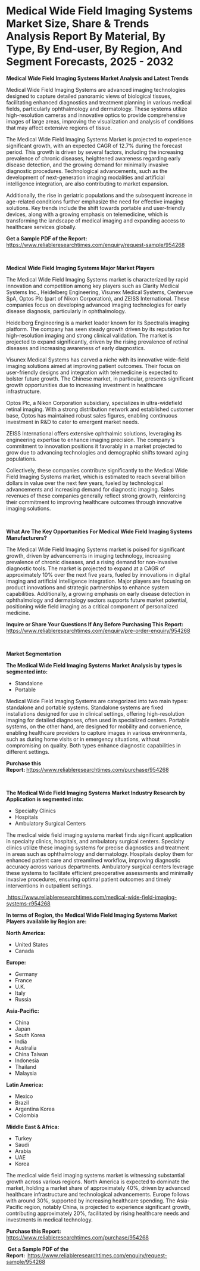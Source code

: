 <p><h1>Medical Wide Field Imaging Systems Market Size, Share & Trends Analysis Report By Material, By Type, By End-user, By Region, And Segment Forecasts, 2025 - 2032</h1></p><p><strong>Medical Wide Field Imaging Systems Market Analysis and Latest Trends</strong></p>
<p><p>Medical Wide Field Imaging Systems are advanced imaging technologies designed to capture detailed panoramic views of biological tissues, facilitating enhanced diagnostics and treatment planning in various medical fields, particularly ophthalmology and dermatology. These systems utilize high-resolution cameras and innovative optics to provide comprehensive images of large areas, improving the visualization and analysis of conditions that may affect extensive regions of tissue.</p><p>The Medical Wide Field Imaging Systems Market is projected to experience significant growth, with an expected CAGR of 12.7% during the forecast period. This growth is driven by several factors, including the increasing prevalence of chronic diseases, heightened awareness regarding early disease detection, and the growing demand for minimally invasive diagnostic procedures. Technological advancements, such as the development of next-generation imaging modalities and artificial intelligence integration, are also contributing to market expansion.</p><p>Additionally, the rise in geriatric populations and the subsequent increase in age-related conditions further emphasize the need for effective imaging solutions. Key trends include the shift towards portable and user-friendly devices, along with a growing emphasis on telemedicine, which is transforming the landscape of medical imaging and expanding access to healthcare services globally.</p></p>
<p><strong>Get a Sample PDF of the Report:&nbsp;</strong> <a href="https://www.reliableresearchtimes.com/enquiry/request-sample/954268?utm_campaign=3169&utm_medium=2&utm_source=Github&utm_content=ia&utm_term=18042025&utm_id=medical-wide-field-imaging-systems">https://www.reliableresearchtimes.com/enquiry/request-sample/954268</a></p>
<p>&nbsp;</p>
<p><strong>Medical Wide Field Imaging Systems Major Market Players</strong></p>
<p><p>The Medical Wide Field Imaging Systems market is characterized by rapid innovation and competition among key players such as Clarity Medical Systems Inc., Heidelberg Engineering, Visunex Medical Systems, Centervue SpA, Optos Plc (part of Nikon Corporation), and ZEISS International. These companies focus on developing advanced imaging technologies for early disease diagnosis, particularly in ophthalmology.</p><p>Heidelberg Engineering is a market leader known for its Spectralis imaging platform. The company has seen steady growth driven by its reputation for high-resolution imaging and strong clinical validation. The market is projected to expand significantly, driven by the rising prevalence of retinal diseases and increasing awareness of early diagnostics.</p><p>Visunex Medical Systems has carved a niche with its innovative wide-field imaging solutions aimed at improving patient outcomes. Their focus on user-friendly designs and integration with telemedicine is expected to bolster future growth. The Chinese market, in particular, presents significant growth opportunities due to increasing investment in healthcare infrastructure.</p><p>Optos Plc, a Nikon Corporation subsidiary, specializes in ultra-widefield retinal imaging. With a strong distribution network and established customer base, Optos has maintained robust sales figures, enabling continuous investment in R&D to cater to emergent market needs.</p><p>ZEISS International offers extensive ophthalmic solutions, leveraging its engineering expertise to enhance imaging precision. The company's commitment to innovation positions it favorably in a market projected to grow due to advancing technologies and demographic shifts toward aging populations.</p><p>Collectively, these companies contribute significantly to the Medical Wide Field Imaging Systems market, which is estimated to reach several billion dollars in value over the next few years, fueled by technological advancements and increasing demand for diagnostic imaging. Sales revenues of these companies generally reflect strong growth, reinforcing their commitment to improving healthcare outcomes through innovative imaging solutions.</p></p>
<p>&nbsp;</p>
<p><strong>What Are The Key Opportunities For Medical Wide Field Imaging Systems Manufacturers?</strong></p>
<p><p>The Medical Wide Field Imaging Systems market is poised for significant growth, driven by advancements in imaging technology, increasing prevalence of chronic diseases, and a rising demand for non-invasive diagnostic tools. The market is projected to expand at a CAGR of approximately 10% over the next five years, fueled by innovations in digital imaging and artificial intelligence integration. Major players are focusing on product innovations and strategic partnerships to enhance system capabilities. Additionally, a growing emphasis on early disease detection in ophthalmology and dermatology sectors supports future market potential, positioning wide field imaging as a critical component of personalized medicine.</p></p>
<p><strong>Inquire or Share Your Questions If Any Before Purchasing This Report:</strong> <a href="https://www.reliableresearchtimes.com/enquiry/pre-order-enquiry/954268?utm_campaign=3169&utm_medium=2&utm_source=Github&utm_content=ia&utm_term=18042025&utm_id=medical-wide-field-imaging-systems">https://www.reliableresearchtimes.com/enquiry/pre-order-enquiry/954268</a></p>
<p>&nbsp;</p>
<p><strong>Market Segmentation</strong></p>
<p><strong>The Medical Wide Field Imaging Systems Market Analysis by types is segmented into:</strong></p>
<p><ul><li>Standalone</li><li>Portable</li></ul></p>
<p><p>Medical Wide Field Imaging Systems are categorized into two main types: standalone and portable systems. Standalone systems are fixed installations designed for use in clinical settings, offering high-resolution imaging for detailed diagnoses, often used in specialized centers. Portable systems, on the other hand, are designed for mobility and convenience, enabling healthcare providers to capture images in various environments, such as during home visits or in emergency situations, without compromising on quality. Both types enhance diagnostic capabilities in different settings.</p></p>
<p><strong>Purchase this Report:&nbsp;</strong><a href="https://www.reliableresearchtimes.com/purchase/954268?utm_campaign=3169&utm_medium=2&utm_source=Github&utm_content=ia&utm_term=18042025&utm_id=medical-wide-field-imaging-systems">https://www.reliableresearchtimes.com/purchase/954268</a></p>
<p>&nbsp;</p>
<p><strong>The Medical Wide Field Imaging Systems Market Industry Research by Application is segmented into:</strong></p>
<p><ul><li>Specialty Clinics</li><li>Hospitals</li><li>Ambulatory Surgical Centers</li></ul></p>
<p><p>The medical wide field imaging systems market finds significant application in specialty clinics, hospitals, and ambulatory surgical centers. Specialty clinics utilize these imaging systems for precise diagnostics and treatment in areas such as ophthalmology and dermatology. Hospitals deploy them for enhanced patient care and streamlined workflow, improving diagnostic accuracy across various departments. Ambulatory surgical centers leverage these systems to facilitate efficient preoperative assessments and minimally invasive procedures, ensuring optimal patient outcomes and timely interventions in outpatient settings.</p></p>
<p><a href="https://www.reliableresearchtimes.com/medical-wide-field-imaging-systems-r954268?utm_campaign=3169&utm_medium=2&utm_source=Github&utm_content=ia&utm_term=18042025&utm_id=medical-wide-field-imaging-systems">&nbsp;https://www.reliableresearchtimes.com/medical-wide-field-imaging-systems-r954268</a></p>
<p><strong>In terms of Region, the Medical Wide Field Imaging Systems Market Players available by Region are:</strong></p>
<p>
    <p> <strong> North America: </strong>
        <ul>
            <li>United States</li>
            <li>Canada</li>
        </ul>
        </p> 
    <p> <strong> Europe: </strong>
        <ul>
            <li>Germany</li>
            <li>France</li>
            <li>U.K.</li>
            <li>Italy</li>
            <li>Russia</li>
        </ul>
        </p> 
    <p> <strong> Asia-Pacific: </strong>
        <ul>
            <li>China</li>
            <li>Japan</li>
            <li>South Korea</li>
            <li>India</li>
            <li>Australia</li>
            <li>China Taiwan</li>
            <li>Indonesia</li>
            <li>Thailand</li>
            <li>Malaysia</li>
        </ul>
        </p> 
    <p> <strong> Latin America: </strong>
        <ul>
            <li>Mexico</li>
            <li>Brazil</li>
            <li>Argentina Korea</li>
            <li>Colombia</li>
        </ul>
        </p> 
    <p> <strong> Middle East & Africa: </strong>
        <ul>
            <li>Turkey</li>
            <li>Saudi</li>
            <li>Arabia</li>
            <li>UAE</li>
            <li>Korea</li>
        </ul>
    </p>
    </p>
<p><p>The medical wide field imaging systems market is witnessing substantial growth across various regions. North America is expected to dominate the market, holding a market share of approximately 40%, driven by advanced healthcare infrastructure and technological advancements. Europe follows with around 30%, supported by increasing healthcare spending. The Asia-Pacific region, notably China, is projected to experience significant growth, contributing approximately 20%, facilitated by rising healthcare needs and investments in medical technology.</p></p>
<p><strong>Purchase this Report: </strong><a href="https://www.reliableresearchtimes.com/purchase/954268?utm_campaign=3169&utm_medium=2&utm_source=Github&utm_content=ia&utm_term=18042025&utm_id=medical-wide-field-imaging-systems">https://www.reliableresearchtimes.com/purchase/954268</a></p>
<p>&nbsp;<strong>Get a Sample PDF of the Report:&nbsp;&nbsp;</strong><a href="https://www.reliableresearchtimes.com/enquiry/request-sample/954268?utm_campaign=3169&utm_medium=2&utm_source=Github&utm_content=ia&utm_term=18042025&utm_id=medical-wide-field-imaging-systems">https://www.reliableresearchtimes.com/enquiry/request-sample/954268</a></p>
<p><strong></strong></p>
<p><p></p><p></p><p></p></p>